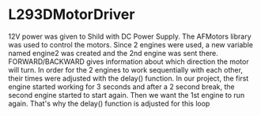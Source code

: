 # L293DMotorDriver
12V power was given to Shild with DC Power Supply.
The AFMotors library was used to control the motors.
Since 2 engines were used, a new variable named engine2 was created and the 2nd engine was sent there.
FORWARD/BACKWARD gives information about which direction the motor will turn.
In order for the 2 engines to work sequentially with each other, their times were adjusted with the delay() function.
In our project, the first engine started working for 3 seconds and after a 2 second break, the second engine started to start again.
Then we want the 1st engine to run again.
That's why the delay() function is adjusted for this loop
